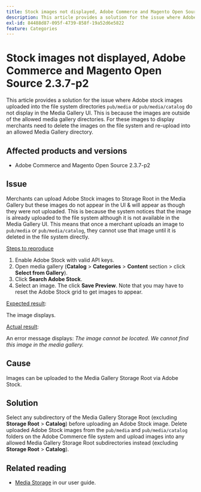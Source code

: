 ```yaml
---
title: Stock images not displayed, Adobe Commerce and Magento Open Source 2.3.7-p2
description: This article provides a solution for the issue where Adobe stock images uploaded into the file system directories `pub/media` or `pub/media/catalog` do not display in the Media Gallery UI. This is because the images are outside of the allowed media gallery directories. For these images to display merchants need to delete the images on the file system and re-upload into an allowed Media Gallery directory.
exl-id: 84488d87-095f-4739-858f-19a52d6e5822
feature: Categories
---
```

# Stock images not displayed, Adobe Commerce and Magento Open Source 2.3.7-p2

This article provides a solution for the issue where Adobe stock images uploaded into the file system directories `pub/media` or `pub/media/catalog` do not display in the Media Gallery UI. This is because the images are outside of the allowed media gallery directories. For these images to display merchants need to delete the images on the file system and re-upload into an allowed Media Gallery directory.

## Affected products and versions

* Adobe Commerce and Magento Open Source 2.3.7-p2


## Issue

Merchants can upload Adobe Stock images to Storage Root in the Media Gallery but these images do not appear in the UI & will appear as though they were not uploaded. This is because the system notices that the image is already uploaded to the file system although it is not available in the Media Gallery UI. This means that once a merchant uploads an image to `pub/media` or `pub/media/catalog`, they cannot use that image until it is deleted in the file system directly.

<u>Steps to reproduce</u>

1. Enable Adobe Stock with valid API keys.
1. Open media gallery (**Catalog** > **Categories** > **Content** section > click **Select from Gallery**).
1. Click **Search Adobe Stock**.
1. Select an image. The click **Save Preview**. Note that you may have to reset the Adobe Stock grid to get images to appear.

<u>Expected result</u>:

The image displays.

<u>Actual result</u>:

An error message displays: *The image cannot be located. We cannot find this image in the media gallery.*

## Cause

Images can be uploaded to the Media Gallery Storage Root via Adobe Stock.

## Solution

Select any subdirectory of the Media Gallery Storage Root (excluding **Storage Root** > **Catalog**) before uploading an Adobe Stock image.
Delete uploaded Adobe Stock images from the `pub/media` and `pub/media/catalog` folders on the Adobe Commerce file system and upload images into any allowed Media Gallery Storage Root subdirectories instead (excluding **Storage Root** > **Catalog**).

## Related reading

* [Media Storage](https://docs.magento.com/user-guide/v2.3/cms/media-storage.html) in our user guide.
